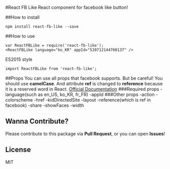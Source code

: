 #React FB Like
React component for facebook like button!

##How to install
```
npm install react-fb-like --save
```

##How to use
```
var ReactFBLike = require('react-fb-like');
<ReactFBLike language="ko_KR" appId="520712144760137" />
```

ES2015 style
```
import ReactFBLike from 'react-fb-like';
```

##Props
You can use all props that facebook supports. But be careful! You should use **camelCase**. And attribute **ref** is changed to **reference** because it is a reserved word in React.
[Official Documentation](https://developers.facebook.com/docs/plugins/like-button)
###Required props
-language(such as en_US, ko_KR, fr_FR)
-appId
###Other props
-action
-colorscheme
-href
-kidDirectedSite
-layout
-reference(which is ref in facebook)
-share
-showFaces
-width

## Wanna Contribute?
Please contribute to this package via **Pull Request**, or you can open **Issues**!

## License
MIT
